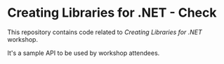# Creating Libraries for .NET - Check

This repository contains code related to _Creating Libraries for .NET_ workshop.

It's a sample API to be used by workshop attendees.